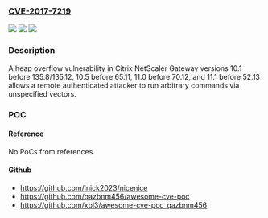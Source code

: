 ### [CVE-2017-7219](https://cve.mitre.org/cgi-bin/cvename.cgi?name=CVE-2017-7219)
![](https://img.shields.io/static/v1?label=Product&message=n%2Fa&color=blue)
![](https://img.shields.io/static/v1?label=Version&message=n%2Fa&color=blue)
![](https://img.shields.io/static/v1?label=Vulnerability&message=n%2Fa&color=brighgreen)

### Description

A heap overflow vulnerability in Citrix NetScaler Gateway versions 10.1 before 135.8/135.12, 10.5 before 65.11, 11.0 before 70.12, and 11.1 before 52.13 allows a remote authenticated attacker to run arbitrary commands via unspecified vectors.

### POC

#### Reference
No PoCs from references.

#### Github
- https://github.com/lnick2023/nicenice
- https://github.com/qazbnm456/awesome-cve-poc
- https://github.com/xbl3/awesome-cve-poc_qazbnm456

